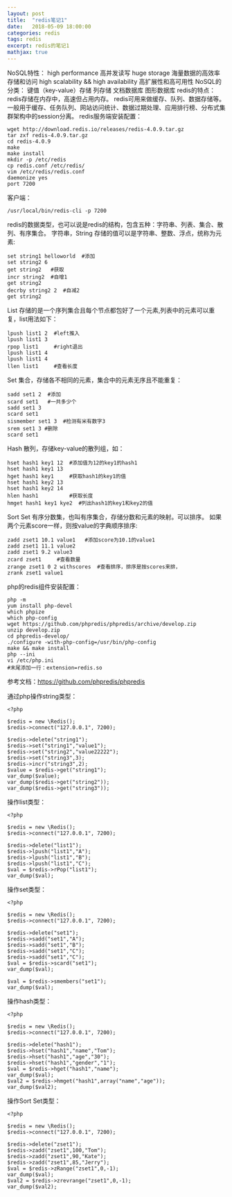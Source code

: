 ```yaml
---
layout: post
title:  "redis笔记1"
date:   2018-05-09 18:00:00
categories: redis
tags: redis
excerpt: redis的笔记1
mathjax: true
---
```


NoSQL特性：
high performance 高并发读写
huge storage 海量数据的高效率存储和访问
high scalability && high availability 高扩展性和高可用性
NoSQL的分类：
键值（key-value）存储
列存储
文档数据库
图形数据库
redis的特点：
redis存储在内存中，高速但占用内存。
redis可用来做缓存、队列、数据存储等。
一般用于缓存、任务队列、网站访问统计、数据过期处理、应用排行榜、分布式集群架构中的session分离。
redis服务端安装配置：
```
wget http://download.redis.io/releases/redis-4.0.9.tar.gz
tar zxf redis-4.0.9.tar.gz
cd redis-4.0.9
make
make install
mkdir -p /etc/redis
cp redis.conf /etc/redis/
vim /etc/redis/redis.conf
daemonize yes
port 7200
```
客户端：
```
/usr/local/bin/redis-cli -p 7200
```

redis的数据类型，也可以说是redis的结构，包含五种：字符串、列表、集合、散列、有序集合。
字符串，String 存储的值可以是字符串、整数、浮点，统称为元素:
```
set string1 helloworld  #添加
set string2 6
get string2   #获取
incr string2  #自增1
get string2
decrby string2 2  #自减2
get string2
```

List 存储的是一个序列集合且每个节点都包好了一个元素,列表中的元素可以重复，list用法如下：
```
lpush list1 2  #left推入
lpush list1 3
rpop list1     #right退出
lpush list1 4
lpush list1 4
llen list1     #查看长度
```

Set 集合，存储各不相同的元素，集合中的元素无序且不能重复：
```
sadd set1 2  #添加
scard set1   #一共多少个
sadd set1 3
scard set1
sismember set1 3  #检测有米有数字3
srem set1 3 #删除
scard set1
```

Hash 散列，存储key-value的散列组，如：
```
hset hash1 key1 12  #添加值为12的key1的hash1
hset hash1 key1 13
hget hash1 key1     #获取hash1的key1的值
hset hash1 key2 13    
hset hash1 key2 14  
hlen hash1          #获取长度
hmget hash1 key1 kye2  #列出hash1的key1和key2的值
```

Sort Set 有序分数集，也叫有序集合，存储分数和元素的映射。可以排序。
如果两个元素score一样，则按value的字典顺序排序:
```
zadd zset1 10.1 value1   #添加score为10.1的value1
zadd zset1 11.1 value2
zadd zset1 9.2 value3
zcard zset1     #查看数量
zrange zset1 0 2 withscores  #查看排序，排序是按scores来排，
zrank zset1 value1 
```

php的redis组件安装配置：
```
php -m
yum install php-devel
which phpize
which php-config
wget https://github.com/phpredis/phpredis/archive/develop.zip
unzip develop.zip
cd phpredis-develop/
./configure -with-php-config=/usr/bin/php-config
make && make install
php --ini
vi /etc/php.ini
#末尾添加一行：extension=redis.so
```

参考文档：https://github.com/phpredis/phpredis

通过php操作string类型：
```
<?php

$redis = new \Redis();
$redis->connect("127.0.0.1", 7200);

$redis->delete("string1");
$redis->set("string1","value1");
$redis->set("string2","value22222");
$redis->set("string3",3);
$redis->incr("string3",2);
$value = $redis->get("string1");
var_dump($value);
var_dump($redis->get("string2"));
var_dump($redis->get("string3"));
```

操作list类型：
```
<?php

$redis = new \Redis();
$redis->connect("127.0.0.1", 7200);

$redis->delete("list1");
$redis->lpush("list1","A");
$redis->lpush("list1","B");
$redis->lpush("list1","C");
$val = $redis->rPop("list1");
var_dump($val);
```

操作set类型：
```
<?php

$redis = new \Redis();
$redis->connect("127.0.0.1", 7200);

$redis->delete("set1");
$redis->sadd("set1","A");
$redis->sadd("set1","B");
$redis->sadd("set1","C");
$redis->sadd("set1","C");
$val = $redis->scard("set1");
var_dump($val);

$val = $redis->smembers("set1");
var_dump($val);
```

操作hash类型：
```
<?php

$redis = new \Redis();
$redis->connect("127.0.0.1", 7200);

$redis->delete("hash1");
$redis->hset("hash1","name","Tom");
$redis->hset("hash1","age","30");
$redis->hset("hash1","gender","1");
$val = $redis->hget("hash1","name");
var_dump($val);
$val2 = $redis->hmget("hash1",array("name","age"));
var_dump($val2);
```

操作Sort Set类型：
```
<?php

$redis = new \Redis();
$redis->connect("127.0.0.1", 7200);

$redis->delete("zset1");
$redis->zadd("zset1",100,"Tom");
$redis->zadd("zset1",90,"Kate");
$redis->zadd("zset1",85,"Jerry");
$val = $redis->zRange("zset1",0,-1);
var_dump($val);
$val2 = $redis->zrevrange("zset1",0,-1);
var_dump($val2);
```
